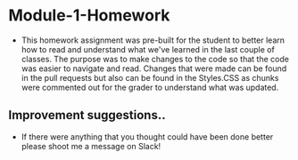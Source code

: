 # Module-1-Homework

* This homework assignment was pre-built for the student to better learn how to read and understand what we've learned in the last couple of classes. The purpose was to make changes to the code so that the code was easier to navigate and read. Changes that were made can be found in the pull requests but also can be found in the Styles.CSS as chunks were commented out for the grader to understand what was updated.

## Improvement suggestions..

- If there were anything that you thought could have been done better please shoot me a message on Slack!